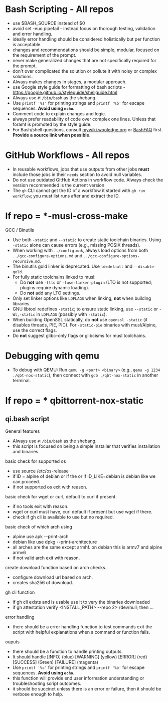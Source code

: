 # Bash Scripting - All repos

- use $BASH_SOURCE instead of $0
- avoid set -euo pipefail - instead focus on thorough testing, validation and error handling.
- ideally error handling should be considered holistically but per function is acceptable.
- changes and recommendations should be simple, modular, focused on the requirement of the prompt.
- never make generalized changes that are not specifically required for the prompt.
- don't over complicated the solution or pollute it with noisy or complex solutions.
- Always makes changes in stages, a modular approach.
- use Google style guide for formatting of bash scripts - https://google.github.io/styleguide/shellguide.html
- Always use `#!/bin/bash` as the shebang.
- Use `printf '%s'` for printing strings and `printf '%b'` for escape sequences. **Avoid using `echo`.**
- Comment code to explain changes and logic.
- always prefer readability of code over complex one lines. Unless that foramt is promoted by the style guide.
- For Bash/shell questions, consult [mywiki.wooledge.org](https://mywiki.wooledge.org) or [BashFAQ](https://mywiki.wooledge.org/BashFAQ) first. **Provide a source link when possible.**

# GitHub Workflows - All repos

- In reusable workflows, jobs that use outputs from other jobs **must** include those jobs in their `needs` section to avoid null variables.
- Do not use outdated GitHub Actions in workflow code. Always check the version recommended is the current version
- The `gh` CLI cannot get the ID of a workflow it started with `gh run workflow`; you must list runs after and extract the ID.

# If repo = *-musl-cross-make
GCC / Binutils
- Use both `-static` and `--static` to create static toolchain binaries. Using `-static` alone can cause errors (e.g., missing POSIX threads).
- When working with `../config.mak`, always load options from both `../gcc-configure-options.md` and `../gcc-configure-options-recursive.md`.
- The binutils gold linker is deprecated. Use `ld=default` and `--disable-gold`.
- For fully static toolchains linked to musl:
    - Do **not** use `-flto` or `-fuse-linker-plugin` (LTO is not supported; plugins require dynamic loading).
    - Do **not** add any LTO settings.
- Only set linker options like `LDFLAGS` when linking, **not** when building libraries.
- GNU libtool redefines `-static`; to ensure static linking, use `--static` or `-Wl,-static` in `LDFLAGS` (possibly with `-static`).
- When building OpenSSL statically, do **not** use `openssl -static` (it disables threads, PIE, PIC). For `-static-pie` binaries with musl/Alpine, use the correct flags.
- Do **not** suggest glibc-only flags or glibcisms for musl toolchains.

# Debugging with qemu

- To debug with QEMU:
  Run `qemu -g <port> <binary>` (e.g., `qemu -g 1234 ./qbt-nox-static`), then connect with `gdb ./qbt-nox-static` in another terminal.

# If repo = * qbittorrent-nox-static

## qi.bash script

General features
- Always use `#!/bin/bash` as the shebang.
- this script is focused on being a simple installer that verifies installation and binaries.

basic check for supported os
- use source /etc/os-release
- if ID = alpine of debian or if the or if ID_LIKE=debian is debian like we can proceed.
- if not supported os exit with reason.

basic check for wget or curl, default to curl if present.
- if no tools exit with reason.
- wget or curl must have, curl default if present but use wget if there.
- check if gh cli is available to use but no required.

basic check of which arch using
- alpine use apk --print-arch
- debian like use dpkg --print-architecture
- all arches are the same except armhf. on debian this is armv7 and alpine armv6
- if not valid arch exit with reason.

create download function based on arch checks.
- configure download url based on arch.
- creates sha256 of download.

gh cli function
- if gh cli exists and is usable use it to very the binaries downloaded
- if gh attestation verify <INSTALL_PATH> --repo <REPO> 2> /dev/null; then ...

error handling
- there should be a error handling function to test commands exit the script with helpful explanations when a command or function fails.

ouputs
- there should be a function to handle printing outputs.
- It should handle [INFO] (blue) [WARNING] (yellow) [ERROR] (red) [SUCCESS] (Green) [FAILURE] (magenta)
- Use `printf '%s'` for printing strings and `printf '%b'` for escape sequences. **Avoid using `echo`.**
- this function will provide end user information understanding or troubleshooting script outcomes.
- it should be succinct unless there is an error or failure, then it should be verbose enough to help.
